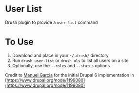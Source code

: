 # User List
Drush plugin to provide a `user-list` command

# To Use
1. Download and place in your `~/.drush/` directory
2. Run `drush user-list` or `drush uls` to list all users on a site
3. Optionally, use the `--roles` and `--status` options

Credit to [Manuel Garcia](https://www.drupal.org/u/manuel-garcia) for the initial Drupal 6 implementation in [https://www.drupal.org/node/1199080](https://www.drupal.org/node/1199080)
